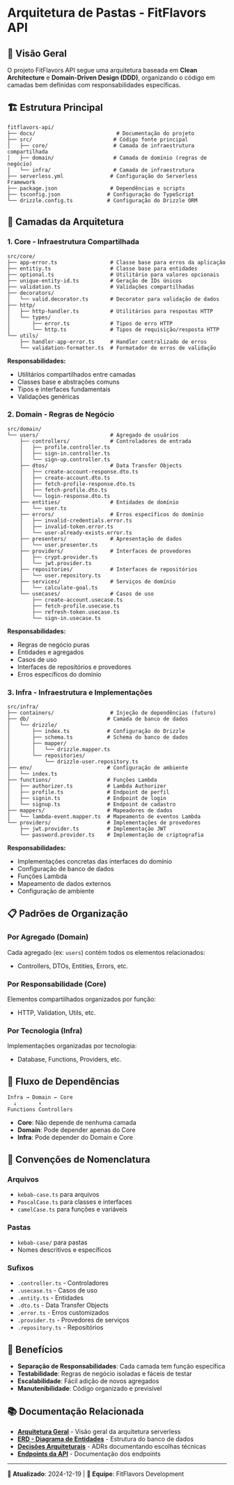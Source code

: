 # Arquitetura de Pastas - FitFlavors API

## 📁 Visão Geral

O projeto FitFlavors API segue uma arquitetura baseada em **Clean Architecture** e **Domain-Driven Design (DDD)**, organizando o código em camadas bem definidas com responsabilidades específicas.

## 🏗️ Estrutura Principal

```
fitflavors-api/
├── docs/                          # Documentação do projeto
├── src/                          # Código fonte principal
│   ├── core/                     # Camada de infraestrutura compartilhada
│   ├── domain/                   # Camada de domínio (regras de negócio)
│   └── infra/                    # Camada de infraestrutura
├── serverless.yml               # Configuração do Serverless Framework
├── package.json                 # Dependências e scripts
├── tsconfig.json               # Configuração do TypeScript
└── drizzle.config.ts           # Configuração do Drizzle ORM
```

## 🎯 Camadas da Arquitetura

### 1. **Core** - Infraestrutura Compartilhada

```
src/core/
├── app-error.ts                 # Classe base para erros da aplicação
├── entitiy.ts                   # Classe base para entidades
├── optional.ts                  # Utilitário para valores opcionais
├── unique-entity-id.ts          # Geração de IDs únicos
├── validation.ts                # Validações compartilhadas
├── decorators/
│   └── valid.decorator.ts       # Decorator para validação de dados
├── http/
│   ├── http-handler.ts          # Utilitários para respostas HTTP
│   └── types/
│       ├── error.ts             # Tipos de erro HTTP
│       └── http.ts              # Tipos de requisição/resposta HTTP
└── utils/
    ├── handler-app-error.ts     # Handler centralizado de erros
    └── validation-formatter.ts  # Formatador de erros de validação
```

**Responsabilidades:**

- Utilitários compartilhados entre camadas
- Classes base e abstrações comuns
- Tipos e interfaces fundamentais
- Validações genéricas

### 2. **Domain** - Regras de Negócio

```
src/domain/
└── users/                       # Agregado de usuários
    ├── controllers/             # Controladores de entrada
    │   ├── profile.controller.ts
    │   ├── sign-in.controller.ts
    │   └── sign-up.controller.ts
    ├── dtos/                    # Data Transfer Objects
    │   ├── create-account-response.dto.ts
    │   ├── create-account.dto.ts
    │   ├── fetch-profile-response.dto.ts
    │   ├── fetch-profile.dto.ts
    │   └── login-response.dto.ts
    ├── entities/                # Entidades de domínio
    │   └── user.ts
    ├── errors/                  # Erros específicos do domínio
    │   ├── invalid-credentials.error.ts
    │   ├── invalid-token.error.ts
    │   └── user-already-exists.error.ts
    ├── presenters/              # Apresentação de dados
    │   └── user.presenter.ts
    ├── providers/               # Interfaces de provedores
    │   ├── crypt.provider.ts
    │   └── jwt.provider.ts
    ├── repositories/            # Interfaces de repositórios
    │   └── user.repository.ts
    ├── services/                # Serviços de domínio
    │   └── calculate-goal.ts
    └── usecases/                # Casos de uso
        ├── create-account.usecase.ts
        ├── fetch-profile.usecase.ts
        ├── refresh-token.usecase.ts
        └── sign-in.usecase.ts
```

**Responsabilidades:**

- Regras de negócio puras
- Entidades e agregados
- Casos de uso
- Interfaces de repositórios e provedores
- Erros específicos do domínio

### 3. **Infra** - Infraestrutura e Implementações

```
src/infra/
├── containers/                  # Injeção de dependências (futuro)
├── db/                         # Camada de banco de dados
│   └── drizzle/
│       ├── index.ts            # Configuração do Drizzle
│       ├── schema.ts           # Schema do banco de dados
│       ├── mapper/
│       │   └── drizzle.mapper.ts
│       └── repositories/
│           └── drizzle-user.repository.ts
├── env/                        # Configuração de ambiente
│   └── index.ts
├── functions/                  # Funções Lambda
│   ├── authorizer.ts           # Lambda Authorizer
│   ├── profile.ts              # Endpoint de perfil
│   ├── signin.ts               # Endpoint de login
│   └── signup.ts               # Endpoint de cadastro
├── mappers/                    # Mapeadores de dados
│   └── lambda-event.mapper.ts  # Mapeamento de eventos Lambda
└── providers/                  # Implementações de provedores
    ├── jwt.provider.ts         # Implementação JWT
    └── password.provider.ts    # Implementação de criptografia
```

**Responsabilidades:**

- Implementações concretas das interfaces do domínio
- Configuração de banco de dados
- Funções Lambda
- Mapeamento de dados externos
- Configuração de ambiente

## 📋 Padrões de Organização

### **Por Agregado (Domain)**

Cada agregado (ex: `users`) contém todos os elementos relacionados:

- Controllers, DTOs, Entities, Errors, etc.

### **Por Responsabilidade (Core)**

Elementos compartilhados organizados por função:

- HTTP, Validation, Utils, etc.

### **Por Tecnologia (Infra)**

Implementações organizadas por tecnologia:

- Database, Functions, Providers, etc.

## 🔄 Fluxo de Dependências

```
Infra → Domain ← Core
  ↓       ↑
Functions Controllers
```

- **Core**: Não depende de nenhuma camada
- **Domain**: Pode depender apenas do Core
- **Infra**: Pode depender do Domain e Core

## 📝 Convenções de Nomenclatura

### **Arquivos**

- `kebab-case.ts` para arquivos
- `PascalCase.ts` para classes e interfaces
- `camelCase.ts` para funções e variáveis

### **Pastas**

- `kebab-case/` para pastas
- Nomes descritivos e específicos

### **Sufixos**

- `.controller.ts` - Controladores
- `.usecase.ts` - Casos de uso
- `.entity.ts` - Entidades
- `.dto.ts` - Data Transfer Objects
- `.error.ts` - Erros customizados
- `.provider.ts` - Provedores de serviços
- `.repository.ts` - Repositórios

## 🎯 **Benefícios**

- **Separação de Responsabilidades**: Cada camada tem função específica
- **Testabilidade**: Regras de negócio isoladas e fáceis de testar
- **Escalabilidade**: Fácil adição de novos agregados
- **Manutenibilidade**: Código organizado e previsível

## 📚 **Documentação Relacionada**

- **[Arquitetura Geral](./project-architecture.md)** - Visão geral da arquitetura serverless
- **[ERD - Diagrama de Entidades](./project/erd.md)** - Estrutura do banco de dados
- **[Decisões Arquiteturais](./adrs/)** - ADRs documentando escolhas técnicas
- **[Endpoints da API](./endpoints/)** - Documentação dos endpoints

---

**📅 Atualizado**: 2024-12-19 | **👥 Equipe**: FitFlavors Development
